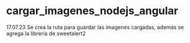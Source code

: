 # cargar_imagenes_nodejs_angular

17.07.23
 Se crea la ruta para guardar las imagenes cargadas, además se agrega la librería de sweetalert2
